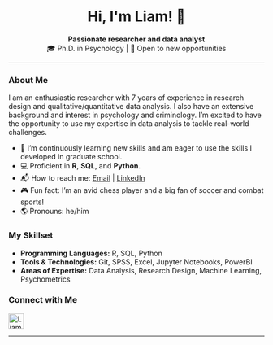 <h1 align="center">Hi, I'm Liam! 👋</h1>

<p align="center">
  <strong> Passionate researcher and data analyst</strong> <br />
  🎓 Ph.D. in Psychology | 💼 Open to new opportunities 
</p>

---

### About Me

I am an enthusiastic researcher with 7 years of experience in research design and qualitative/quantitative data analysis. I also have an extensive background and interest in psychology and criminology. I’m excited to have the opportunity to use my expertise in data analysis to tackle real-world challenges.

- 🔭 I’m continuously learning new skills and am eager to use the skills I developed in graduate school.
- 💻 Proficient in **R**, **SQL**, and **Python**.
- 📬 How to reach me: [Email](mailto:ld19rk@brocku.ca) | [LinkedIn](https://www.linkedin.com/in/liam-doyle-6b88a12a4/)
- 🎮 Fun fact: I’m an avid chess player and a big fan of soccer and combat sports!
- 🌎 Pronouns: he/him

### My Skillset

- **Programming Languages:** R, SQL, Python
- **Tools & Technologies:** Git, SPSS, Excel, Jupyter Notebooks, PowerBI
- **Areas of Expertise:** Data Analysis, Research Design, Machine Learning, Psychometrics

### Connect with Me

<a href="https://www.linkedin.com/in/liam-doyle-6b88a12a4/">
  <img align="left" alt="Liam Doyle | LinkedIn" width="30px" src="https://cdn.jsdelivr.net/npm/simple-icons@v3/icons/linkedin.svg" />
</a>

<br clear="left" />

---

<!---
liamadoyle/liamadoyle is a ✨ special ✨ repository because its `README.md` (this file) appears on your GitHub profile.
You can click the Preview link to take a look at your changes.
--->
